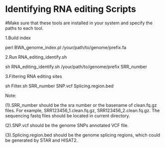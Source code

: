 # Identifying RNA editing Scripts
#Make sure that these tools are installed in your system and specify the paths to each tool.

1.Build index

perl BWA_genome_index.pl /your/path/to/genome/prefix.fa

2.Run RNA_editing_identify.sh

sh RNA_editing_identify.sh /your/path/to/genome/prefix SRR_number 

3.Filtering RNA editing sites

sh Filter.sh SRR_number SNP.vcf Splicing.region.bed

Note:

(1).SRR_number should be the sra number or the basename of clean.fq.gz files. For example, SRR123456_1.clean.fq.gz, SRR123456_2.clean.fq.gz. The sequencing fastq files should be located in current directory.

(2).SNP.vcf should be the genome SNPs annotated VCF file. 

(3).Splicing.region.bed should be the genome splicing regions, which could be generated by STAR and HISAT2.
